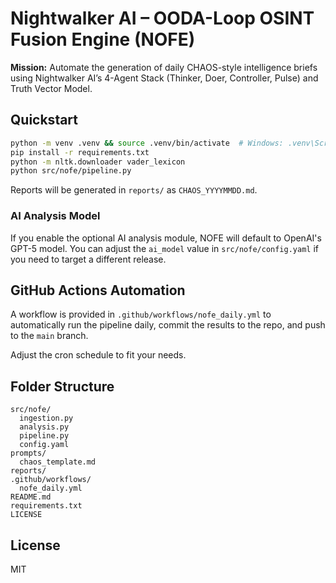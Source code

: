 # Nightwalker AI – OODA-Loop OSINT Fusion Engine (NOFE)

**Mission:** Automate the generation of daily CHAOS-style intelligence briefs using Nightwalker AI’s 4-Agent Stack (Thinker, Doer, Controller, Pulse) and Truth Vector Model.

## Quickstart

```bash
python -m venv .venv && source .venv/bin/activate  # Windows: .venv\Scripts\activate
pip install -r requirements.txt
python -m nltk.downloader vader_lexicon
python src/nofe/pipeline.py
```

Reports will be generated in `reports/` as `CHAOS_YYYYMMDD.md`.

### AI Analysis Model

If you enable the optional AI analysis module, NOFE will default to OpenAI's GPT-5 model. You can adjust the `ai_model` value in `src/nofe/config.yaml` if you need to target a different release.

## GitHub Actions Automation
A workflow is provided in `.github/workflows/nofe_daily.yml` to automatically run the pipeline daily, commit the results to the repo, and push to the `main` branch.

Adjust the cron schedule to fit your needs.

## Folder Structure
```
src/nofe/
  ingestion.py
  analysis.py
  pipeline.py
  config.yaml
prompts/
  chaos_template.md
reports/
.github/workflows/
  nofe_daily.yml
README.md
requirements.txt
LICENSE
```

## License
MIT
